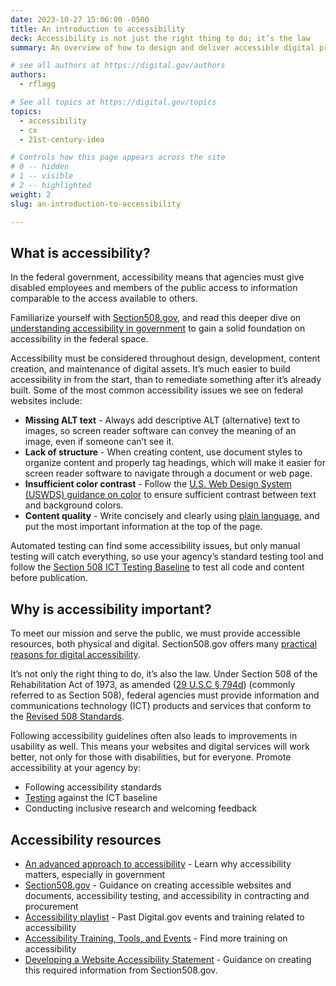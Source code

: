 ```yaml
---
date: 2023-10-27 15:06:00 -0500
title: An introduction to accessibility
deck: Accessibility is not just the right thing to do; it’s the law
summary: An overview of how to design and deliver accessible digital products and services in the federal government

# see all authors at https://digital.gov/authors
authors:
  - rflagg

# See all topics at https://digital.gov/topics
topics:
  - accessibility
  - cx
  - 21st-century-idea

# Controls how this page appears across the site
# 0 -- hidden
# 1 -- visible
# 2 -- highlighted
weight: 2
slug: an-introduction-to-accessibility

---
```


## What is accessibility?

In the federal government, accessibility means that agencies must give disabled employees and members of the public access to information comparable to the access available to others. 

Familiarize yourself with [Section508,gov](https://www.section508.gov/), and read this deeper dive on [understanding accessibility in government](https://digital.gov/resources/introduction-accessibility) to gain a solid foundation on accessibility in the federal space.

Accessibility must be considered throughout design, development, content creation, and maintenance of digital assets. It’s much easier to build accessibility in from the start, than to remediate something after it’s already built. Some of the most common accessibility issues we see on federal websites include:

* **Missing ALT text**  - Always add descriptive ALT (alternative) text to images, so screen reader software can convey the meaning of an image, even if someone can’t see it. 
* **Lack of structure** - When creating content, use document styles to organize content and properly tag headings, which will make it easier for screen reader software to navigate through a document or web page.
* **Insufficient color contrast** - Follow the [U.S. Web Design System (USWDS) guidance on color](https://designsystem.digital.gov/utilities/color/) to ensure sufficient contrast between text and background colors.
* **Content quality** - Write concisely and clearly using [plain language](https://digital.gov/resources/an-introduction-to-plain-language/?dg), and put the most important information at the top of the page. 

Automated testing can find some accessibility issues, but only manual testing will catch everything, so use your agency’s standard testing tool and follow the [Section 508 ICT Testing Baseline](https://ictbaseline.access-board.gov/) to test all code and content before publication.

## Why is accessibility important?

To meet our mission and serve the public, we must provide accessible resources, both physical and digital. Section508.gov offers many [practical reasons for digital accessibility](https://www.section508.gov/manage/benefits-of-accessibility/).

It’s not only the right thing to do, it’s also the law. Under Section 508 of the Rehabilitation Act of 1973, as amended ([29 U.S.C § 794d](http://www.gpo.gov/fdsys/pkg/USCODE-2011-title29/html/USCODE-2011-title29-chap16-subchapV-sec794d.htm)) (commonly referred to as Section 508), federal agencies must provide information and communications technology (ICT) products and services that conform to the [Revised 508 Standards](https://www.access-board.gov/guidelines-and-standards/communications-and-it/about-the-ict-refresh/final-rule/text-of-the-standards-and-guidelines).

Following accessibility guidelines often also leads to improvements in usability as well. This means your websites and digital services will work better, not only for those with disabilities, but for everyone. Promote accessibility at your agency by:

* Following accessibility standards
* [Testing](https://www.section508.gov/test/trusted-tester/) against the ICT baseline
* Conducting inclusive research and welcoming feedback

## Accessibility resources

* [An advanced approach to accessibility](https://digital.gov/resources/advanced-accessibility/) - Learn why accessibility matters, especially in government
* [Section508.gov](https://www.section508.gov/) - Guidance on creating accessible websites and documents, accessibility testing, and accessibility in contracting and procurement
* [Accessibility playlist](https://www.youtube.com/playlist?list=PLd9b-GuOJ3nFHykZgRBZ7_bzwfZ526rxm) - Past Digital.gov events and training related to accessibility
* [Accessibility Training, Tools, and Events](https://www.section508.gov/training/) - Find more training on accessibility
* [Developing a Website Accessibility Statement](https://www.section508.gov/manage/laws-and-policies/website-accessibility-statement/) - Guidance on creating this required information from Section508.gov.
